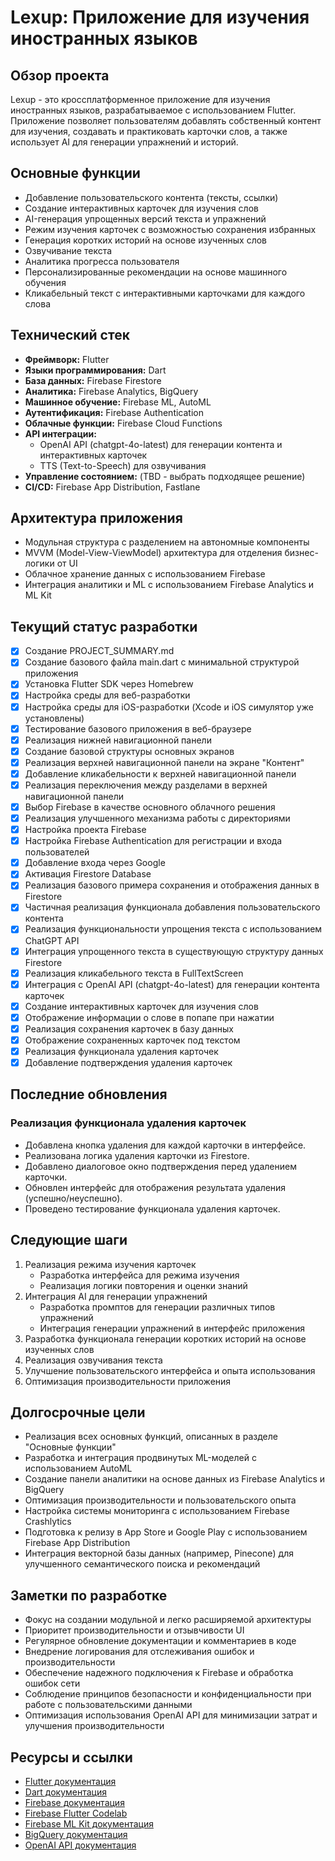 # Lexup: Приложение для изучения иностранных языков
<!-- IMPORTANT: Always update the entire content of this file -->

## Обзор проекта
Lexup - это кроссплатформенное приложение для изучения иностранных языков, разрабатываемое с использованием Flutter. Приложение позволяет пользователям добавлять собственный контент для изучения, создавать и практиковать карточки слов, а также использует AI для генерации упражнений и историй.

## Основные функции
- Добавление пользовательского контента (тексты, ссылки)
- Создание интерактивных карточек для изучения слов
- AI-генерация упрощенных версий текста и упражнений
- Режим изучения карточек с возможностью сохранения избранных
- Генерация коротких историй на основе изученных слов
- Озвучивание текста
- Аналитика прогресса пользователя
- Персонализированные рекомендации на основе машинного обучения
- Кликабельный текст с интерактивными карточками для каждого слова

## Технический стек
- **Фреймворк:** Flutter
- **Языки программирования:** Dart
- **База данных:** Firebase Firestore
- **Аналитика:** Firebase Analytics, BigQuery
- **Машинное обучение:** Firebase ML, AutoML
- **Аутентификация:** Firebase Authentication
- **Облачные функции:** Firebase Cloud Functions
- **API интеграции:** 
  - OpenAI API (chatgpt-4o-latest) для генерации контента и интерактивных карточек
  - TTS (Text-to-Speech) для озвучивания
- **Управление состоянием:** (TBD - выбрать подходящее решение)
- **CI/CD:** Firebase App Distribution, Fastlane

## Архитектура приложения
- Модульная структура с разделением на автономные компоненты
- MVVM (Model-View-ViewModel) архитектура для отделения бизнес-логики от UI
- Облачное хранение данных с использованием Firebase
- Интеграция аналитики и ML с использованием Firebase Analytics и ML Kit

## Текущий статус разработки
- [x] Создание PROJECT_SUMMARY.md
- [x] Создание базового файла main.dart с минимальной структурой приложения
- [x] Установка Flutter SDK через Homebrew
- [x] Настройка среды для веб-разработки
- [x] Настройка среды для iOS-разработки (Xcode и iOS симулятор уже установлены)
- [x] Тестирование базового приложения в веб-браузере
- [x] Реализация нижней навигационной панели
- [x] Создание базовой структуры основных экранов
- [x] Реализация верхней навигационной панели на экране "Контент"
- [x] Добавление кликабельности к верхней навигационной панели
- [x] Реализация переключения между разделами в верхней навигационной панели
- [x] Выбор Firebase в качестве основного облачного решения
- [x] Реализация улучшенного механизма работы с директориями
- [x] Настройка проекта Firebase
- [x] Настройка Firebase Authentication для регистрации и входа пользователей
- [x] Добавление входа через Google
- [x] Активация Firestore Database
- [x] Реализация базового примера сохранения и отображения данных в Firestore
- [x] Частичная реализация функционала добавления пользовательского контента
- [x] Реализация функциональности упрощения текста с использованием ChatGPT API
- [x] Интеграция упрощенного текста в существующую структуру данных Firestore
- [x] Реализация кликабельного текста в FullTextScreen
- [x] Интеграция с OpenAI API (chatgpt-4o-latest) для генерации контента карточек
- [x] Создание интерактивных карточек для изучения слов
- [x] Отображение информации о слове в попапе при нажатии
- [x] Реализация сохранения карточек в базу данных
- [x] Отображение сохраненных карточек под текстом
- [x] Реализация функционала удаления карточек
- [x] Добавление подтверждения удаления карточек

## Последние обновления
### Реализация функционала удаления карточек
- Добавлена кнопка удаления для каждой карточки в интерфейсе.
- Реализована логика удаления карточки из Firestore.
- Добавлено диалоговое окно подтверждения перед удалением карточки.
- Обновлен интерфейс для отображения результата удаления (успешно/неуспешно).
- Проведено тестирование функционала удаления карточек.

## Следующие шаги
1. Реализация режима изучения карточек
   - Разработка интерфейса для режима изучения
   - Реализация логики повторения и оценки знаний
2. Интеграция AI для генерации упражнений
   - Разработка промптов для генерации различных типов упражнений
   - Интеграция генерации упражнений в интерфейс приложения
3. Разработка функционала генерации коротких историй на основе изученных слов
4. Реализация озвучивания текста
5. Улучшение пользовательского интерфейса и опыта использования
6. Оптимизация производительности приложения

## Долгосрочные цели
- Реализация всех основных функций, описанных в разделе "Основные функции"
- Разработка и интеграция продвинутых ML-моделей с использованием AutoML
- Создание панели аналитики на основе данных из Firebase Analytics и BigQuery
- Оптимизация производительности и пользовательского опыта
- Настройка системы мониторинга с использованием Firebase Crashlytics
- Подготовка к релизу в App Store и Google Play с использованием Firebase App Distribution
- Интеграция векторной базы данных (например, Pinecone) для улучшенного семантического поиска и рекомендаций

## Заметки по разработке
- Фокус на создании модульной и легко расширяемой архитектуры
- Приоритет производительности и отзывчивости UI
- Регулярное обновление документации и комментариев в коде
- Внедрение логирования для отслеживания ошибок и производительности
- Обеспечение надежного подключения к Firebase и обработка ошибок сети
- Соблюдение принципов безопасности и конфиденциальности при работе с пользовательскими данными
- Оптимизация использования OpenAI API для минимизации затрат и улучшения производительности

## Ресурсы и ссылки
- [Flutter документация](https://flutter.dev/docs)
- [Dart документация](https://dart.dev/guides)
- [Firebase документация](https://firebase.google.com/docs)
- [Firebase Flutter Codelab](https://firebase.google.com/codelabs/firebase-get-to-know-flutter)
- [Firebase ML Kit документация](https://firebase.google.com/docs/ml-kit)
- [BigQuery документация](https://cloud.google.com/bigquery/docs)
- [OpenAI API документация](https://platform.openai.com/docs/api-reference)
